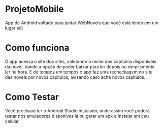 # ProjetoMobile

App de Android voltado para juntar WebNovels que você está lendo em um lugar só!

# Como funciona

O app acessa o site dos sites, coletando o nome dos capitulos disponiveis da novel, dando a opção de poder baixar para ler depois ou simplismente ler na hora. E de tempos em tempos o app faz uma recheckagem no site das novels por novos capitulos, avisando caso ache novos capitulos.




# Como Testar

Você precisará ter o Android Studio instalado, onde assim você poderá testar nos emuladores disponives lá ou gerar um apk e instalar em ceu celular
